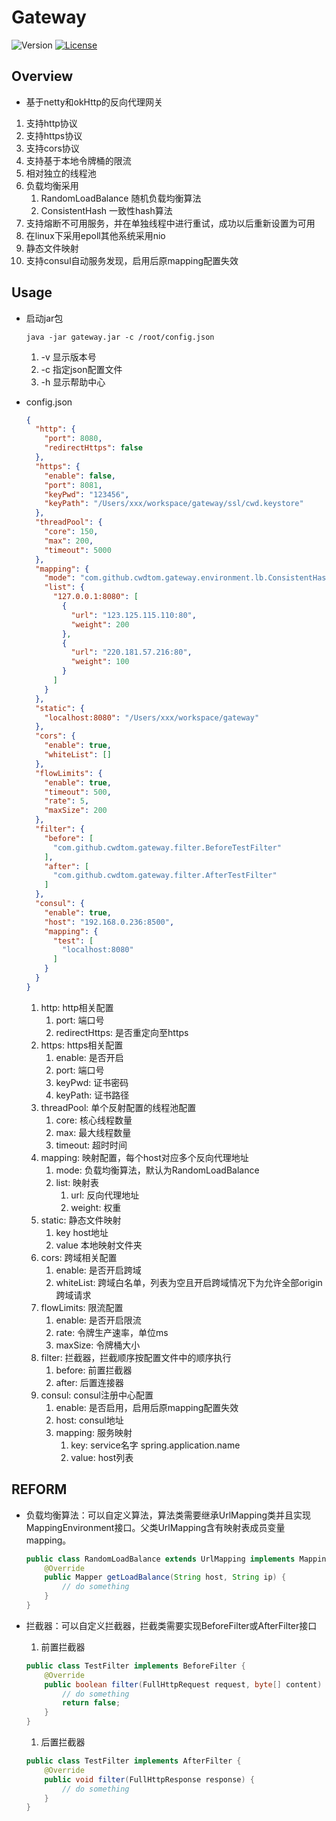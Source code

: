 # Gateway

![Version](https://img.shields.io/badge/version-3.0.0-green.svg)
[![License](https://img.shields.io/badge/license-MIT-blue.svg)](http://opensource.org/licenses/MIT)

## Overview
- 基于netty和okHttp的反向代理网关
1. 支持http协议
1. 支持https协议
1. 支持cors协议
1. 支持基于本地令牌桶的限流
1. 相对独立的线程池
1. 负载均衡采用 
    1. RandomLoadBalance 随机负载均衡算法
    1. ConsistentHash 一致性hash算法
1. 支持熔断不可用服务，并在单独线程中进行重试，成功以后重新设置为可用
1. 在linux下采用epoll其他系统采用nio
1. 静态文件映射
1. 支持consul自动服务发现，启用后原mapping配置失效

## Usage

- 启动jar包
    ```shell
    java -jar gateway.jar -c /root/config.json
    ```
    1. -v 显示版本号
    1. -c 指定json配置文件
    1. -h 显示帮助中心
    
- config.json
    ```json
    {
      "http": {
        "port": 8080,
        "redirectHttps": false
      },
      "https": {
        "enable": false,
        "port": 8081,
        "keyPwd": "123456",
        "keyPath": "/Users/xxx/workspace/gateway/ssl/cwd.keystore"
      },
      "threadPool": {
        "core": 150,
        "max": 200,
        "timeout": 5000
      },
      "mapping": {
        "mode": "com.github.cwdtom.gateway.environment.lb.ConsistentHash",
        "list": {
          "127.0.0.1:8080": [
            {
              "url": "123.125.115.110:80",
              "weight": 200
            },
            {
              "url": "220.181.57.216:80",
              "weight": 100
            }
          ]
        }
      },
      "static": {
        "localhost:8080": "/Users/xxx/workspace/gateway"
      },
      "cors": {
        "enable": true,
        "whiteList": []
      },
      "flowLimits": {
        "enable": true,
        "timeout": 500,
        "rate": 5,
        "maxSize": 200
      },
      "filter": {
        "before": [
          "com.github.cwdtom.gateway.filter.BeforeTestFilter"
        ],
        "after": [
          "com.github.cwdtom.gateway.filter.AfterTestFilter"
        ]
      },
      "consul": {
        "enable": true,
        "host": "192.168.0.236:8500",
        "mapping": {
          "test": [
            "localhost:8080"
          ]
        }
      }
    }
    ```
    1. http: http相关配置
        1. port: 端口号
        1. redirectHttps: 是否重定向至https
    1. https: https相关配置
        1. enable: 是否开启
        1. port: 端口号
        1. keyPwd: 证书密码
        1. keyPath: 证书路径
    1. threadPool: 单个反射配置的线程池配置
        1. core: 核心线程数量
        1. max: 最大线程数量
        1. timeout: 超时时间
    1. mapping: 映射配置，每个host对应多个反向代理地址
        1. mode: 负载均衡算法，默认为RandomLoadBalance
        1. list: 映射表
            1. url: 反向代理地址
            1. weight: 权重
    1. static: 静态文件映射
        1. key host地址
        1. value 本地映射文件夹
    1. cors: 跨域相关配置
        1. enable: 是否开启跨域
        1. whiteList: 跨域白名单，列表为空且开启跨域情况下为允许全部origin跨域请求
    1. flowLimits: 限流配置
        1. enable: 是否开启限流
        1. rate: 令牌生产速率，单位ms
        1. maxSize: 令牌桶大小
    1. filter: 拦截器，拦截顺序按配置文件中的顺序执行
        1. before: 前置拦截器
        1. after: 后置连接器
    1. consul: consul注册中心配置
        1. enable: 是否启用，启用后原mapping配置失效
        1. host: consul地址
        1. mapping: 服务映射
            1. key: service名字 spring.application.name
            1. value: host列表

## REFORM

- 负载均衡算法：可以自定义算法，算法类需要继承UrlMapping类并且实现MappingEnvironment接口。父类UrlMapping含有映射表成员变量mapping。

    ```java
    public class RandomLoadBalance extends UrlMapping implements MappingEnvironment {
        @Override
        public Mapper getLoadBalance(String host, String ip) {
            // do something
        }
    }
    ```
    
- 拦截器：可以自定义拦截器，拦截类需要实现BeforeFilter或AfterFilter接口

    1. 前置拦截器
    
    ```java
    public class TestFilter implements BeforeFilter {
        @Override
        public boolean filter(FullHttpRequest request, byte[] content) {
            // do something
            return false;
        }
    }
    ```
    
    1. 后置拦截器
    
    ```java
    public class TestFilter implements AfterFilter {  
        @Override
        public void filter(FullHttpResponse response) {
            // do something
        }
    }
    ```
